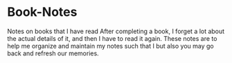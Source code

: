 # Book-Notes
Notes on books that I have read
After completing a book, I forget a lot about the actual details of it, and then I have to read it again. 
These notes are to help me organize and maintain my notes such that I but also you may go back and refresh our memories.

